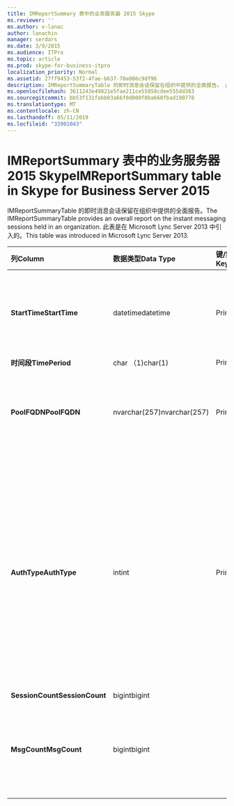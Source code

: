 ```yaml
---
title: IMReportSummary 表中的业务服务器 2015 Skype
ms.reviewer: ''
ms.author: v-lanac
author: lanachin
manager: serdars
ms.date: 3/9/2015
ms.audience: ITPro
ms.topic: article
ms.prod: skype-for-business-itpro
localization_priority: Normal
ms.assetid: 27ff9453-53f2-4fae-b637-70a086c9df96
description: IMReportSummaryTable 的即时消息会话保留在组织中提供的全面报告。 此表是在 Microsoft Lync Server 2013 中引入的。
ms.openlocfilehash: 3611243e49821e5fae211ce55858cdee555dd383
ms.sourcegitcommit: bb53f131fabb03a66f0d000f8ba668fbad190778
ms.translationtype: MT
ms.contentlocale: zh-CN
ms.lasthandoff: 05/11/2019
ms.locfileid: "33901043"
---
```

# <a name="imreportsummary-table-in-skype-for-business-server-2015"></a><span data-ttu-id="c05cf-104">IMReportSummary 表中的业务服务器 2015 Skype</span><span class="sxs-lookup"><span data-stu-id="c05cf-104">IMReportSummary table in Skype for Business Server 2015</span></span>
 
<span data-ttu-id="c05cf-105">IMReportSummaryTable 的即时消息会话保留在组织中提供的全面报告。</span><span class="sxs-lookup"><span data-stu-id="c05cf-105">The IMReportSummaryTable provides an overall report on the instant messaging sessions held in an organization.</span></span> <span data-ttu-id="c05cf-106">此表是在 Microsoft Lync Server 2013 中引入的。</span><span class="sxs-lookup"><span data-stu-id="c05cf-106">This table was introduced in Microsoft Lync Server 2013.</span></span>
  
|<span data-ttu-id="c05cf-107">**列**</span><span class="sxs-lookup"><span data-stu-id="c05cf-107">**Column**</span></span>|<span data-ttu-id="c05cf-108">**数据类型**</span><span class="sxs-lookup"><span data-stu-id="c05cf-108">**Data Type**</span></span>|<span data-ttu-id="c05cf-109">**键/索引**</span><span class="sxs-lookup"><span data-stu-id="c05cf-109">**Key/Index**</span></span>|<span data-ttu-id="c05cf-110">**详细信息**</span><span class="sxs-lookup"><span data-stu-id="c05cf-110">**Details**</span></span>|
|:-----|:-----|:-----|:-----|
|<span data-ttu-id="c05cf-111">**StartTime**</span><span class="sxs-lookup"><span data-stu-id="c05cf-111">**StartTime**</span></span> <br/> |<span data-ttu-id="c05cf-112">datetime</span><span class="sxs-lookup"><span data-stu-id="c05cf-112">datetime</span></span>  <br/> |<span data-ttu-id="c05cf-113">Primary</span><span class="sxs-lookup"><span data-stu-id="c05cf-113">Primary</span></span>  <br/> |<span data-ttu-id="c05cf-114">日期和即时消息会话开始的时间。</span><span class="sxs-lookup"><span data-stu-id="c05cf-114">Date and time that the instant messaging session began.</span></span>  <br/> |
|<span data-ttu-id="c05cf-115">**时间段**</span><span class="sxs-lookup"><span data-stu-id="c05cf-115">**TimePeriod**</span></span> <br/> |<span data-ttu-id="c05cf-116">char （1)</span><span class="sxs-lookup"><span data-stu-id="c05cf-116">char(1)</span></span>  <br/> |<span data-ttu-id="c05cf-117">Primary</span><span class="sxs-lookup"><span data-stu-id="c05cf-117">Primary</span></span>  <br/> ||
|<span data-ttu-id="c05cf-118">**PoolFQDN**</span><span class="sxs-lookup"><span data-stu-id="c05cf-118">**PoolFQDN**</span></span> <br/> |<span data-ttu-id="c05cf-119">nvarchar(257)</span><span class="sxs-lookup"><span data-stu-id="c05cf-119">nvarchar(257)</span></span>  <br/> |<span data-ttu-id="c05cf-120">Primary</span><span class="sxs-lookup"><span data-stu-id="c05cf-120">Primary</span></span>  <br/> |<span data-ttu-id="c05cf-121">承载会话的池的完全限定的域名。</span><span class="sxs-lookup"><span data-stu-id="c05cf-121">Fully qualified domain name of the pool hosting the session.</span></span>  <br/> |
|<span data-ttu-id="c05cf-122">**AuthType**</span><span class="sxs-lookup"><span data-stu-id="c05cf-122">**AuthType**</span></span> <br/> |<span data-ttu-id="c05cf-123">int</span><span class="sxs-lookup"><span data-stu-id="c05cf-123">int</span></span>  <br/> |<span data-ttu-id="c05cf-124">Primary</span><span class="sxs-lookup"><span data-stu-id="c05cf-124">Primary</span></span>  <br/> |<span data-ttu-id="c05cf-125">呼叫的优先级 （例如，紧急或非紧迫）。</span><span class="sxs-lookup"><span data-stu-id="c05cf-125">Priority (for example, urgent or non-urgent) of the call.</span></span> <span data-ttu-id="c05cf-126">优先级信息存储[中的业务服务器 2015 Skype CallPriorities 表](callpriorities.md)中。</span><span class="sxs-lookup"><span data-stu-id="c05cf-126">Priority information is stored in the [CallPriorities table in Skype for Business Server 2015](callpriorities.md).</span></span>  <br/> |
|<span data-ttu-id="c05cf-127">**SessionCount**</span><span class="sxs-lookup"><span data-stu-id="c05cf-127">**SessionCount**</span></span> <br/> |<span data-ttu-id="c05cf-128">bigint</span><span class="sxs-lookup"><span data-stu-id="c05cf-128">bigint</span></span>  <br/> |||
|<span data-ttu-id="c05cf-129">**MsgCount**</span><span class="sxs-lookup"><span data-stu-id="c05cf-129">**MsgCount**</span></span> <br/> |<span data-ttu-id="c05cf-130">bigint</span><span class="sxs-lookup"><span data-stu-id="c05cf-130">bigint</span></span>  <br/> ||<span data-ttu-id="c05cf-131">在会话期间交换的即时消息的总数。</span><span class="sxs-lookup"><span data-stu-id="c05cf-131">Total number of instant messages exchanged during the session.</span></span>  <br/> |
   

